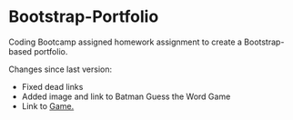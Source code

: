 # Bootstrap-Portfolio
Coding Bootcamp assigned homework assignment to create a Bootstrap-based portfolio.

Changes since last version:
- Fixed dead links
- Added image and link to Batman Guess the Word Game
- Link to <a href="https://acarrillo2019.github.io/Word-Guess-Game/">Game.</a>
